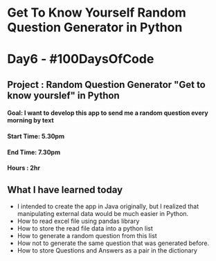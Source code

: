 # Get To Know Yourself Random Question Generator in Python

# Day6 - #100DaysOfCode
## Project : Random Question Generator "Get to know yourslef" in Python
#### Goal: I want to develop this app to send me a random question every morning by text
#### Start Time: 5.30pm
#### End Time: 7.30pm
#### Hours : 2hr

## What I have learned today
* I intended to create the app in Java originally, but I realized that manipulating external data would be much easier in Python.
* How to read excel file using pandas library
* How to store the read file data into a python list
* How to generate a random question from this list
* How not to generate the same question that was generated before.
* How to store Questions and Answers as a pair in the dictionary
